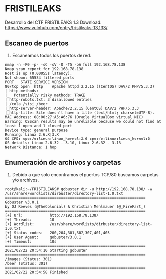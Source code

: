 # FRISTILEAKS
Desarrollo del CTF FRISTILEAKS 1.3
Download: https://www.vulnhub.com/entry/fristileaks-13,133/

## Escaneo de puertos
1. Escaneamos todos los puertos de red.

```
nmap -n -P0 -p- -sC -sV -O -T5 -oA full 192.168.78.138
Nmap scan report for 192.168.78.138
Host is up (0.00055s latency).
Not shown: 65534 filtered ports
PORT   STATE SERVICE VERSION
80/tcp open  http    Apache httpd 2.2.15 ((CentOS) DAV/2 PHP/5.3.3)
| http-methods: 
|_  Potentially risky methods: TRACE
| http-robots.txt: 3 disallowed entries 
|_/cola /sisi /beer
|_http-server-header: Apache/2.2.15 (CentOS) DAV/2 PHP/5.3.3
|_http-title: Site doesn't have a title (text/html; charset=UTF-8).
MAC Address: 08:00:27:A5:A6:76 (Oracle VirtualBox virtual NIC)
Warning: OSScan results may be unreliable because we could not find at least 1 open and 1 closed port
Device type: general purpose
Running: Linux 2.6.X|3.X
OS CPE: cpe:/o:linux:linux_kernel:2.6 cpe:/o:linux:linux_kernel:3
OS details: Linux 2.6.32 - 3.10, Linux 2.6.32 - 3.13
Network Distance: 1 hop
```

## Enumeración de archivos y carpetas
1. Debido a que solo encontramos el puertos TCP/80 buscamos carpetas y/o archivos.
```
root@kali:~/FRISTILEAKS# gobuster dir -u http://192.168.78.138/ -w /usr/share/wordlists/dirbuster/directory-list-1.0.txt
===============================================================
Gobuster v3.0.1
by OJ Reeves (@TheColonial) & Christian Mehlmauer (@_FireFart_)
===============================================================
[+] Url:            http://192.168.78.138/
[+] Threads:        10
[+] Wordlist:       /usr/share/wordlists/dirbuster/directory-list-1.0.txt
[+] Status codes:   200,204,301,302,307,401,403
[+] User Agent:     gobuster/3.0.1
[+] Timeout:        10s
===============================================================
2021/02/22 20:54:10 Starting gobuster
===============================================================
/images (Status: 301)
/beer (Status: 301)
===============================================================
2021/02/22 20:54:58 Finished
```












